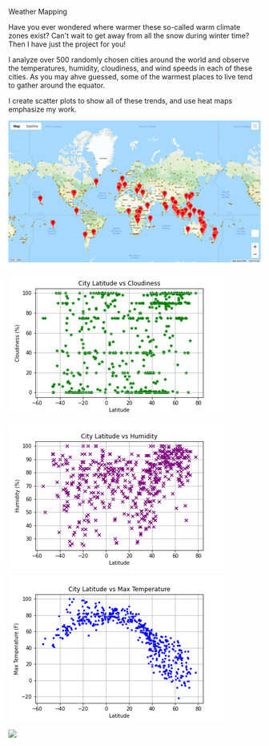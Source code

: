Weather Mapping

Have you ever wondered where warmer these so-called warm climate zones exist? Can't wait to get away from all the snow during winter time? Then I have just the project for you!

I analyze over 500 randomly chosen cities around the world and observe the temperatures, humidity, cloudiness, and wind speeds in each of these cities. As you may ahve guessed, some of the warmest places to live tend to gather around the equator.

I create scatter plots to show all of these trends, and use heat maps emphasize my work.

![](PyVacation/Hotel_Screenshot.png)

![](PyWeather/latitude_vs_cloudiness.png)

![](PyWeather/latitude_vs_humidity.png)

![](PyWeather/latitude_vs_temperature.png)

![](PyWeather/latitude_vs_windspeed.png)
